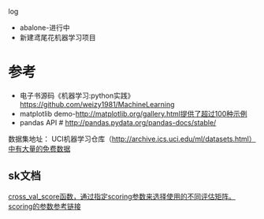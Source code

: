 log
- abalone-进行中
- 新建鸢尾花机器学习项目

# 参考
- 电子书源码《机器学习:python实践》https://github.com/weizy1981/MachineLearning
- matplotlib demo-http://matplotlib.org/gallery.html提供了超过100种示例
- pandas API # http://pandas.pydata.org/pandas-docs/stable/

数据集地址：
UCI机器学习仓库（http://archive.ics.uci.edu/ml/datasets.html）中有大量的免费数据


## sk文档
 [cross_val_score函数，通过指定scoring参数来选择使用的不同评估矩阵。scoring的参数参考链接](https://scikit-learn.org/stable/modules/model_evaluation.html#scoring-parameter)
